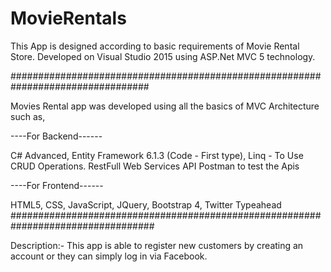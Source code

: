 # MovieRentals
This App is designed according to basic requirements of Movie Rental Store.
Developed on Visual Studio 2015 using ASP.Net MVC 5 technology.

#################################################################################

Movies Rental app was developed using all the basics of MVC Architecture such as,

----For Backend------

C# Advanced,
Entity Framework 6.1.3 (Code - First type),
Linq - To Use CRUD Operations.
RestFull Web Services API
Postman to test the Apis

----For Frontend------

HTML5,
CSS,
JavaScript,
JQuery,
Bootstrap 4,
Twitter Typeahead
##################################################################################

Description:-
This app is able to register new customers by creating an account or they can simply log in via Facebook.

